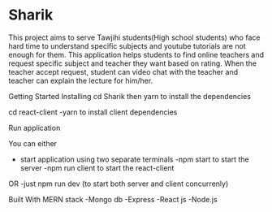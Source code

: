 # Sharik
This project aims to serve Tawjihi students(High school students) who face hard time
to understand specific subjects and youtube tutorials are not enough for them. This application
helps students to find online teachers and request specific subject and teacher they want based on rating.
When the teacher accept request, student can video chat with the teacher and teacher can
explain the lecture for him/her.

Getting Started
Installing
cd Sharik
then yarn to install the dependencies

cd react-client
-yarn to install client dependencies


Run application

You can either 
- start application  using two separate terminals
-npm start to start the server
-npm run client to start the react-client

OR 
-just npm run dev (to start both server and client concurrenly)

Built With MERN stack
-Mongo db
-Express
-React js
-Node.js


